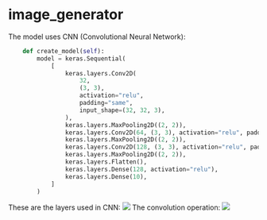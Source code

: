 # image_generator
The model uses CNN (Convolutional Neural Network):
```python
    def create_model(self):
        model = keras.Sequential(
            [
                keras.layers.Conv2D(
                    32,
                    (3, 3),
                    activation="relu",
                    padding="same",
                    input_shape=(32, 32, 3),
                ),
                keras.layers.MaxPooling2D((2, 2)),
                keras.layers.Conv2D(64, (3, 3), activation="relu", padding="same"),
                keras.layers.MaxPooling2D((2, 2)),
                keras.layers.Conv2D(128, (3, 3), activation="relu", padding="same"),
                keras.layers.MaxPooling2D((2, 2)),
                keras.layers.Flatten(),
                keras.layers.Dense(128, activation="relu"),
                keras.layers.Dense(10),
            ]
        )
```
These are the layers used in CNN:
<image src="https://miro.medium.com/max/2055/1*uAeANQIOQPqWZnnuH-VEyw.jpeg"/>
The convolution operation:
<image src="https://www.askpython.com/wp-content/uploads/2023/02/conv.webp"/>
